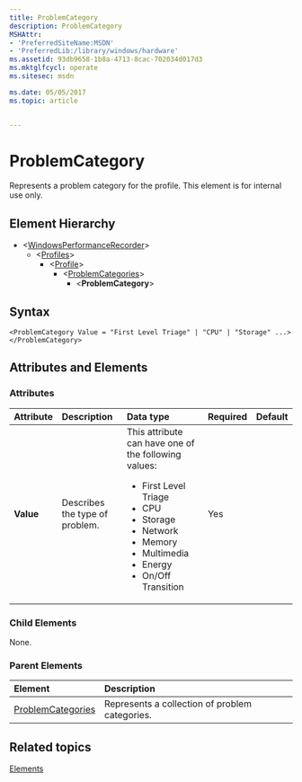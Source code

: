 ```yaml
---
title: ProblemCategory
description: ProblemCategory
MSHAttr:
- 'PreferredSiteName:MSDN'
- 'PreferredLib:/library/windows/hardware'
ms.assetid: 93db9658-1b8a-4713-8cac-702034d017d3
ms.mktglfcycl: operate
ms.sitesec: msdn

ms.date: 05/05/2017
ms.topic: article


---
```



# ProblemCategory

Represents a problem category for the profile. This element is for internal use only.


## Element Hierarchy

* \<[WindowsPerformanceRecorder](windowsperformancerecorder.md)\>
  * \<[Profiles](profiles.md)\>
    * \<[Profile](profile-wpr.md)\>
      * \<[ProblemCategories](problemcategories.md)\>
        * \<**ProblemCategory**\>


## Syntax

```
<ProblemCategory Value = "First Level Triage" | "CPU" | "Storage" ...>
</ProblemCategory>
```


## Attributes and Elements

### Attributes

| Attribute | Description                    | Data type                                                                                                                                                                                                                 | Required | Default |
| :-------- | :----------------------------- | :------------------------------------------------------------------------------------------------------------------------------------------------------------------------------------------------------------------------ | :------- | :------ |
| **Value** | Describes the type of problem. | This attribute can have one of the following values: <ul> <li>First Level Triage</li> <li>CPU</li> <li>Storage</li> <li>Network</li> <li>Memory</li> <li>Multimedia</li> <li>Energy</li> <li>On/Off Transition</li> </ul> | Yes      |         |

### Child Elements

None.


### Parent Elements

| Element                                   | Description                                    |
| :---------------------------------------- | :--------------------------------------------- |
| [ProblemCategories](problemcategories.md) | Represents a collection of problem categories. |


## Related topics

[Elements](elements.md)

